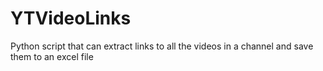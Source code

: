# YTVideoLinks
Python script that can extract links to all the videos in a channel and save them to an excel file
